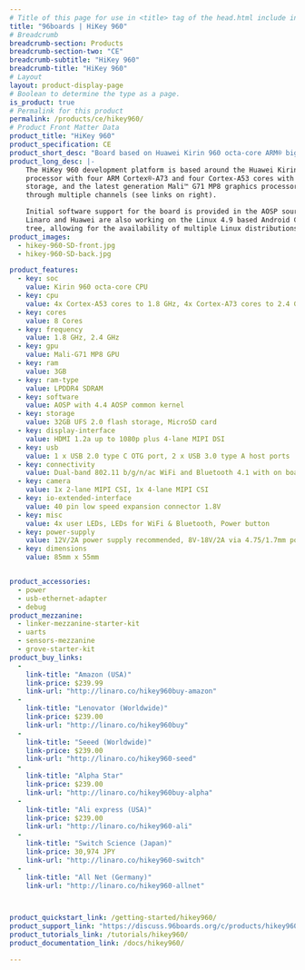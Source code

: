 ```yaml
---
# Title of this page for use in <title> tag of the head.html include in layout.
title: "96boards | HiKey 960"
# Breadcrumb
breadcrumb-section: Products
breadcrumb-section-two: "CE"
breadcrumb-subtitle: "HiKey 960"
breadcrumb-title: "HiKey 960"
# Layout
layout: product-display-page
# Boolean to determine the type as a page.
is_product: true
# Permalink for this product
permalink: /products/ce/hikey960/
# Product Front Matter Data
product_title: "HiKey 960"
product_specification: CE
product_short_desc: "Board based on Huawei Kirin 960 octa-core ARM® big.LITTLE™"
product_long_desc: |-
    The HiKey 960 development platform is based around the Huawei Kirin 960 octa-core ARM® big.LITTLE™
    processor with four ARM Cortex®-A73 and four Cortex-A53 cores with 3GB of LPDDR4 SDRAM memory, 32GB of UFS 2.0 flash
    storage, and the latest generation Mali™ G71 MP8 graphics processor. The board is provided by Archermind and LeMaker
    through multiple channels (see links on right).

    Initial software support for the board is provided in the AOSP source tree based on the Android Common Kernel using the Linux 4.4 kernel release.
    Linaro and Huawei are also working on the Linux 4.9 based Android Common kernel and maintaining support for the Kirin 960 SoC in the mainline kernel.org
    tree, allowing for the availability of multiple Linux distributions for this board in the future.
product_images:
  - hikey-960-SD-front.jpg
  - hikey-960-SD-back.jpg

product_features:
  - key: soc
    value: Kirin 960 octa-core CPU
  - key: cpu
    value: 4x Cortex-A53 cores to 1.8 GHz, 4x Cortex-A73 cores to 2.4 GHz
  - key: cores
    value: 8 Cores
  - key: frequency
    value: 1.8 GHz, 2.4 GHz
  - key: gpu
    value: Mali-G71 MP8 GPU
  - key: ram
    value: 3GB
  - key: ram-type
    value: LPDDR4 SDRAM
  - key: software
    value: AOSP with 4.4 AOSP common kernel
  - key: storage
    value: 32GB UFS 2.0 flash storage, MicroSD card
  - key: display-interface
    value: HDMI 1.2a up to 1080p plus 4-lane MIPI DSI
  - key: usb
    value: 1 x USB 2.0 type C OTG port, 2 x USB 3.0 type A host ports
  - key: connectivity
    value: Dual-band 802.11 b/g/n/ac WiFi and Bluetooth 4.1 with on board antennas
  - key: camera
    value: 1x 2-lane MIPI CSI, 1x 4-lane MIPI CSI
  - key: io-extended-interface
    value: 40 pin low speed expansion connector 1.8V
  - key: misc
    value: 4x user LEDs, LEDs for WiFi & Bluetooth, Power button
  - key: power-supply
    value: 12V/2A power supply recommended, 8V-18V/2A via 4.75/1.7mm power barrel (EIAJ-3 Compliant)
  - key: dimensions
    value: 85mm x 55mm


product_accessories:
  - power
  - usb-ethernet-adapter
  - debug
product_mezzanine:
  - linker-mezzanine-starter-kit
  - uarts
  - sensors-mezzanine
  - grove-starter-kit
product_buy_links:
  -
    link-title: "Amazon (USA)"
    link-price: $239.99
    link-url: "http://linaro.co/hikey960buy-amazon"
  -
    link-title: "Lenovator (Worldwide)"
    link-price: $239.00
    link-url: "http://linaro.co/hikey960buy"
  -
    link-title: "Seeed (Worldwide)"
    link-price: $239.00
    link-url: "http://linaro.co/hikey960-seed"
  -
    link-title: "Alpha Star"
    link-price: $239.00
    link-url: "http://linaro.co/hikey960buy-alpha"
  -
    link-title: "Ali express (USA)"
    link-price: $239.00
    link-url: "http://linaro.co/hikey960-ali"
  -
    link-title: "Switch Science (Japan)"
    link-price: 30,974 JPY
    link-url: "http://linaro.co/hikey960-switch"
  -
    link-title: "All Net (Germany)"
    link-url: "http://linaro.co/hikey960-allnet"



product_quickstart_link: /getting-started/hikey960/
product_support_link: "https://discuss.96boards.org/c/products/hikey960/"
product_tutorials_link: /tutorials/hikey960/
product_documentation_link: /docs/hikey960/

---
```

